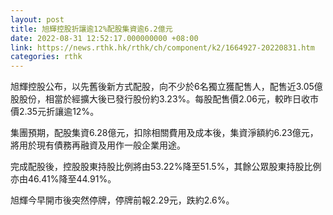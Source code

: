 ```yaml
---
layout: post
title: 旭輝控股折讓逾12%配股集資逾6.2億元
date: 2022-08-31 12:52:17.000000000 +08:00
link: https://news.rthk.hk/rthk/ch/component/k2/1664927-20220831.htm
categories: rthk
---
```


旭輝控股公布，以先舊後新方式配股，向不少於6名獨立獲配售人，配售近3.05億股股份，相當於經擴大後已發行股份約3.23%。每股配售價2.06元，較昨日收市價2.35元折讓逾12%。

集團預期，配股集資6.28億元，扣除相關費用及成本後，集資淨額約6.23億元，將用於現有債務再融資及用作一般企業用途。

完成配股後，控股股東持股比例將由53.22%降至51.5%，其餘公眾股東持股比例亦由46.41%降至44.91%。

旭輝今早開市後突然停牌，停牌前報2.29元，跌約2.6%。
